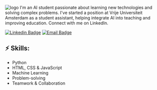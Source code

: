 ![logo](logo.webp)
I'm an AI student passionate about learning new technologies and solving complex problems. I've started a position at Vrije Universiteit Amsterdam as a student assistant, helping integrate AI into teaching and improving education. Connect with me on LinkedIn.

[![Linkedin Badge](https://img.shields.io/badge/-LinkedIn-blue?style=flat-square&logo=Linkedin&logoColor=white&link=https://www.linkedin.com/in/jasper-meij-vu)](https://www.linkedin.com/in/jasper-meij-vu)
[![Email Badge](https://img.shields.io/badge/-Email-d14836?style=flat-square&logo=Gmail&logoColor=white&link=mailto:j.f.l.meijerink@student.vu.nl)](mailto:j.f.l.meijerink@student.vu.nl)

## ⚡ Skills:
- Python
- HTML, CSS & JavaScript
- Machine Learning
- Problem-solving
- Teamwork & Collaboration
